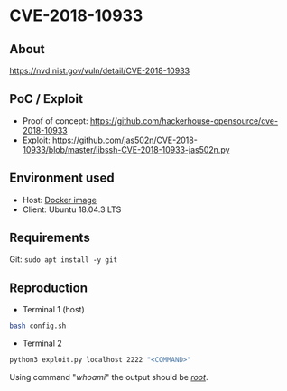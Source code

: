 # CVE-2018-10933

## About
<https://nvd.nist.gov/vuln/detail/CVE-2018-10933>


## PoC / Exploit

* Proof of concept: <https://github.com/hackerhouse-opensource/cve-2018-10933> 
* Exploit: <https://github.com/jas502n/CVE-2018-10933/blob/master/libssh-CVE-2018-10933-jas502n.py>


## Environment used

* Host: [Docker image]()
* Client: Ubuntu 18.04.3 LTS


## Requirements
Git:  ```sudo apt install -y git ```


## Reproduction
* Terminal 1 (host)
```bash
bash config.sh
```
* Terminal 2
```bash
python3 exploit.py localhost 2222 "<COMMAND>"
```

Using command "<i>whoami</i>" the output should be <i><u>root</u></i>. 

<!---
## Links
*  
--->
